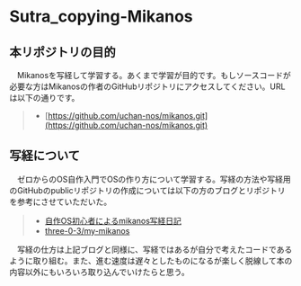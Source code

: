 # Sutra_copying-Mikanos
## 本リポジトリの目的  
　Mikanosを写経して学習する。あくまで学習が目的です。もしソースコードが必要な方はMikanosの作者のGitHubリポジトリにアクセスしてください。URLは以下の通りです。  
> - [https://github.com/uchan-nos/mikanos.git](https://github.com/uchan-nos/mikanos.git)  

## 写経について
　ゼロからのOS自作入門でOSの作り方について学習する。写経の方法や写経用のGitHubのpublicリポジトリの作成については以下の方のブログとリポジトリを参考にさせていただいた。  
> - [自作OS初心者によるmikanos写経日記](https://zenn.dev/three/articles/2e736b8230e58b)  
> - [three-0-3/my-mikanos](https://github.com/three-0-3/my-mikanos)  

　写経の仕方は上記ブログと同様に、写経ではあるが自分で考えたコードであるように取り組む。また、進む速度は遅々としたものになるが楽しく脱線して本の内容以外にもいろいろ取り込んでいけたらと思う。  

